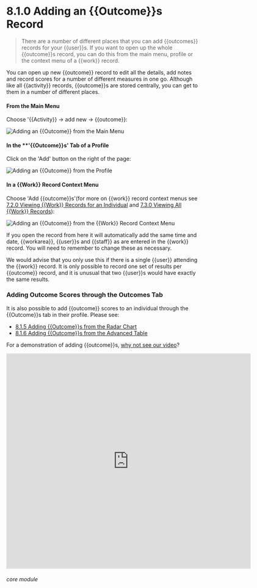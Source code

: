 # 8.1.0 <i class="fas fa-trophy"></i>  Adding an {{Outcome}}s Record

> There are a number of different places that you can add {{outcomes}} records for your {{user}}s. If you want to open up the whole {{outcome}}s record, you can do this from the main menu, profile or the context menu of a {{work}} record.



You can open up new {{outcome}} record to edit all the details, add notes and record scores for a number of different measures in one go. Although like all {{activity}} records, {{outcome}}s are stored centrally, you can get to them in a number of different places.

#### From the Main Menu
Choose '{{Activity}} -> add new -> {{outcome}}:

![Adding an {{Outcome}} from the Main Menu](8.1.0a.png)

#### In the **'{{Outcome}}s' Tab of a Profile
Click on the 'Add' button on the right of the page:

![Adding an {{Outcome}} from the Profile](8.1.0b.png)

#### In a {{Work}} Record Context Menu
Choose 'Add {{outcome}}s'(for more on {{work}} record context menus see [7.2.0 Viewing {{Work}} Records for an Individual](/help/index/p/7.2.0) and [7.3.0 Viewing All {{Work}} Records](/help/index/p/7.3.0)): 

![Adding an {{Outcome}} from the {{Work}} Record Context Menu](8.1.0c.png)

If you open the record from here it will automatically add the same time and date, {{workarea}}, {{user}}s and {{staff}} as are entered in the {{work}} record. You will need to remember to change these as necessary.  

We would advise that you only use this if there is a single {{user}} attending the {{work}} record. It is only possible to record one set of results per {{outcome}} record, and it is unusual that two {{user}}s would have exactly the same results. 

### Adding Outcome Scores through the Outcomes Tab

It is also possible to add {{outcome}} scores to an individual through the {{Outcome}}s tab in their profile. Please see:
- [8.1.5 Adding {{Outcome}}s from the Radar Chart](/help/index/p/8.1.5)
- [8.1.6 Adding {{Outcome}}s from the Advanced Table](/help/index/p/8.1.6)

For a demonstration of adding {{outcome}}s, [why not see our video](/help/index/p/51.5.1)?

<iframe src="https://player.vimeo.com/video/282332458" width="640" height="564" frameborder="0" allow="autoplay; fullscreen" allowfullscreen></iframe>


###### core module

